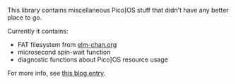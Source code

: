 This library contains miscellaneous Pico]OS stuff that didn't have any better place to go.  

Currently it contains:

*    FAT filesystem from [elm-chan.org](http://elm-chan.org/fsw/ff/00index_e.html)
*    microsecond spin-wait function
*    diagnostic functions about Pico]OS resource usage

For more info, see [this blog entry](http://stonepile.fi/micro-layer-for-picoos/).
